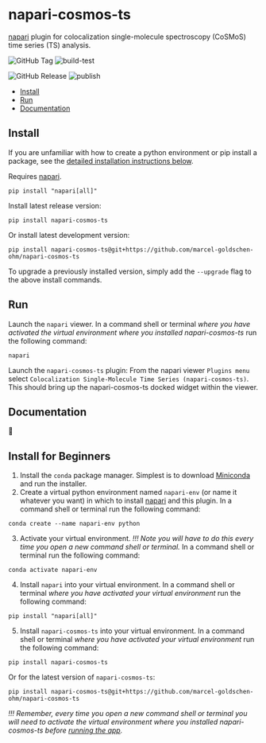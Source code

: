 # napari-cosmos-ts
[napari](https://napari.org/stable/) plugin for colocalization single-molecule spectroscopy (CoSMoS) time series (TS) analysis.

![GitHub Tag](https://img.shields.io/github/v/tag/marcel-goldschen-ohm/napari-cosmos-ts?cacheSeconds=1)
![build-test](https://github.com/marcel-goldschen-ohm/napari-cosmos-ts/actions/workflows/build-test.yml/badge.svg)

![GitHub Release](https://img.shields.io/github/v/release/marcel-goldschen-ohm/napari-cosmos-ts?include_prereleases&cacheSeconds=1)
![publish](https://github.com/marcel-goldschen-ohm/napari-cosmos-ts/actions/workflows/publish.yml/badge.svg)

- [Install](#install)
- [Run](#run)
- [Documentation](#documentation)

## Install
If you are unfamiliar with how to create a python environment or pip install a package, see the [detailed installation instructions below](#install-for-beginners).

Requires [napari](https://github.com/napari/napari).
```shell
pip install "napari[all]"
```
Install latest release version:
```shell
pip install napari-cosmos-ts
```
Or install latest development version:
```shell
pip install napari-cosmos-ts@git+https://github.com/marcel-goldschen-ohm/napari-cosmos-ts
```
To upgrade a previously installed version, simply add the `--upgrade` flag to the above install commands.

## Run
Launch the `napari` viewer. In a command shell or terminal *where you have activated the virtual environment where you installed napari-cosmos-ts* run the following command:
```shell
napari
```
Launch the `napari-cosmos-ts` plugin: From the napari viewer `Plugins menu` select `Colocalization Single-Molecule Time Series (napari-cosmos-ts)`. This should bring up the napari-cosmos-ts docked widget within the viewer.

## Documentation
:construction:

## Install for Beginners
1. Install the `conda` package manager. Simplest is to download [Miniconda](https://docs.conda.io/en/main/miniconda.html) and run the installer.
2. Create a virtual python environment named `napari-env` (or name it whatever you want) in which to install [napari](https://napari.org/stable/) and this plugin. In a command shell or terminal run the following command:
```shell
conda create --name napari-env python
```
3. Activate your virtual environment. *!!! Note you will have to do this every time you open a new command shell or terminal.* In a command shell or terminal run the following command:
```shell
conda activate napari-env
```
4. Install `napari` into your virtual environment. In a command shell or terminal *where you have activated your virtual environment* run the following command:
```shell
pip install "napari[all]"
```
5. Install `napari-cosmos-ts` into your virtual environment. In a command shell or terminal *where you have activated your virtual environment* run the following command:
```shell
pip install napari-cosmos-ts
```
Or for the latest version of `napari-cosmos-ts`:
```shell
pip install napari-cosmos-ts@git+https://github.com/marcel-goldschen-ohm/napari-cosmos-ts
```
*!!! Remember, every time you open a new command shell or terminal you will need to activate the virtual environment where you installed napari-cosmos-ts before [running the app](#run).*
